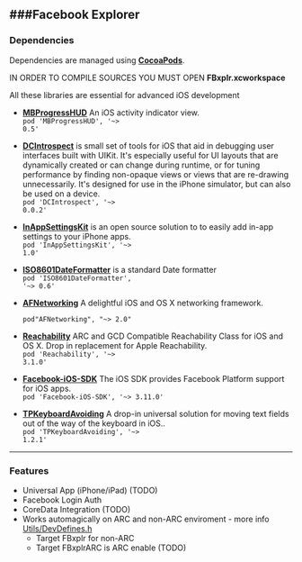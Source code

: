 ###Facebook Explorer
----
### Dependencies
Dependencies are managed using  [**CocoaPods**](http://www.cocoapods.org).  

IN ORDER TO COMPILE SOURCES YOU MUST OPEN **FBxplr.xcworkspace</h4>**

All these libraries are essential for advanced iOS development

* [**MBProgressHUD**](http://www.bukovinski.com/) An iOS activity indicator view.<br>
<code>pod 'MBProgressHUD', '~> 0.5'</code>

* [**DCIntrospect**](https://github.com/domesticcatsoftware/DCIntrospect) is small set of tools for iOS that aid in debugging user interfaces built with UIKit. It's especially useful for UI layouts that are dynamically created or can change during runtime, or for tuning performance by finding non-opaque views or views that are re-drawing unnecessarily. It's designed for use in the iPhone simulator, but can also be used on a device. <br> 
<code>pod 'DCIntrospect', '~> 0.0.2'</code>

* [**InAppSettingsKit**](https://github.com/futuretap/InAppSettingsKit) is an open source solution to to easily add in-app settings to your iPhone apps.<br>
<code>pod 'InAppSettingsKit', '~> 1.0'</code>
 
* [**ISO8601DateFormatter**](https://bitbucket.org/boredzo/iso-8601-parser-unparser/) is a standard Date formatter  <br>
 <code>pod 'ISO8601DateFormatter', '~> 0.6'</code>
 
* [**AFNetworking**](https://github.com/futuretap/InAppSettingsKit) A delightful iOS and OS X networking framework. <br>
<code> pod"AFNetworking", "~> 2.0"</code>  

* [**Reachability**](https://github.com/tonymillion/Reachability) ARC and GCD Compatible Reachability Class for iOS and OS X. Drop in replacement for Apple Reachability.<br>
<code>pod 'Reachability', '~> 3.1.0'</code> 

* [**Facebook-iOS-SDK**](https://developers.facebook.com/docs/ios/) The iOS SDK provides Facebook Platform support for iOS apps.<br>
<code>pod 'Facebook-iOS-SDK', '~> 3.11.0'</code>

* [**TPKeyboardAvoiding**](https://github.com/michaeltyson/TPKeyboardAvoiding) A drop-in universal solution for moving text fields out of the way of the keyboard in iOS..<br>
<code>pod 'TPKeyboardAvoiding', '~> 1.2.1'</code>


 
----
### Features
* Universal App (iPhone/iPad) (TODO)
* Facebook Login Auth
* CoreData Integration (TODO)
* Works automagically on ARC and non-ARC enviroment - more info [Utils/DevDefines.h](https://github.com/RIAlizer/FBxplr/blob/master/FBxplr/FBxplr/Utils/DevDefines.h)  
	* Target FBxplr for non-ARC
	* Target FBxplrARC is ARC enable (TODO)